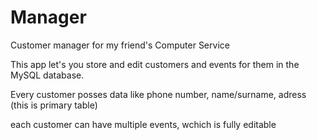 # Manager
Customer manager for my friend's Computer Service


This app let's you store and edit customers and events for them in the MySQL database.


Every customer posses data like phone number, name/surname, adress (this is primary table)

each customer can have multiple events, wchich is fully editable

